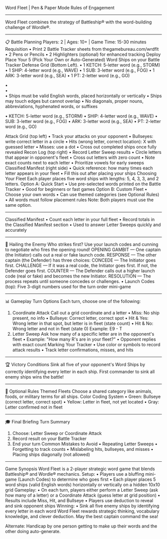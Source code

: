 Word Fleet | Pen & Paper Mode
Rules of Engagement
________________________________________
Word Fleet combines the strategy of Battleship® with the word-building challenge of Wordle®.
________________________________________
📋 Battle Planning
Players: 2 | Ages: 10+ | Game Time: 15-30 minutes
Requisition
•	Print 2 Battle Tracker sheets from thegamebureau.com/wrdflt
•	2 Pens or Pencils
•	2 Highlighters (optional) for enhanced tracking
Deploy
Place Your 5 (Pick Your Own or Auto-Generated) Word Ships on your Battle Tracker Defense Grid (Bottom Left).
•	1 KETCH: 5-letter word (e.g., STORM)
•	1 SHIP: 4-letter word (e.g., WAVE)
•	1 SUB: 3-letter word (e.g., FOG)
•	1 ARK: 3-letter word (e.g., SEA)
•	1 PT: 2-letter word (e.g., GO)



•	
•	
•	Ships must be valid English words, placed horizontally or vertically
•	Ships may touch edges but cannot overlap
•	No diagonals, proper nouns, abbreviations, hyphenated words, or suffixes



•	KETCH: 5-letter word (e.g., STORM)
•	SHIP: 4-letter word (e.g., WAVE)
•	SUB: 3-letter word (e.g., FOG)
•	ARK: 3-letter word (e.g., SEA)
•	PT: 2-letter word (e.g., GO)
















Attack Grid (top left)
•	Track your attacks on your opponent
•	Bullseyes: write correct letter in a circle
•	Hits (wrong letter, correct location): X with guessed letter
•	Misses: use a dot
•	Cross out completed ships once fully revealed
Recon Log (top right)
•	Record Letter Sweep results
•	Circle letters that appear in opponent's fleet
•	Cross out letters with zero count
•	Note exact counts next to each letter
•	Prioritize vowels for early sweeps
Classified Manifest (right side)
•	Quick reference: how many times each letter appears in your fleet
•	Fill this out after placing your ships
Choosing Your Fleet
Each player places five word ships with lengths: 5, 4, 3, 3, and 2 letters.
Option A: Quick Start
•	Use pre-selected words printed on the Battle Tracker
•	Good for beginners or fast games
Option B: Custom Fleet
•	Choose your own words
•	Can use themed categories (see Optional Rules)
•	All words must follow placement rules
Note: Both players must use the same option.
________________________________________
Classified Manifest
•	Count each letter in your full fleet
•	Record totals in the Classified Manifest section
•	Used to answer Letter Sweeps quickly and accurately
________________________________________
📡 Hailing the Enemy
Who strikes first? Use your launch codes and cunning to negotiate who fires the opening round!
OPENING GAMBIT — One captain (the Initiator) calls out a real or fake launch code.
RESPONSE — The other captain (the Defender) has three choices:
CONCEDE — The Initiator goes first.
CHALLENGE — If it was a real code, the Initiator goes first. If not, the Defender goes first.
COUNTER — The Defender calls out a higher launch code (real or fake) and becomes the new Initiator.
RESOLUTION — The process repeats until someone concedes or challenges.
•	Launch Codes (top): Five 3-digit numbers used for the turn order mini-game
________________________________________
📊 Gameplay
Turn Options
Each turn, choose one of the following:
1. Coordinate Attack
Call out a grid coordinate and a letter
•	Miss: No ship present, no info
•	Bullseye: Correct letter, correct spot
•	Hit & Yes: Wrong letter in that spot, but letter is in fleet (state count)
•	Hit & No: Wrong letter and not in fleet (state 0)
Example: E9 - T
2. Letter Sweep
Ask how many of a specific letter are in the opponent's fleet
•	Example: "How many R's are in your fleet?"
•	Opponent replies with exact count
Marking Your Tracker
•	Use color or symbols to record attack results
•	Track letter confirmations, misses, and hits
________________________________________
🏆 Victory Conditions
Sink all five of your opponent's Word Ships by correctly identifying every letter in each ship. First commander to sink all enemy ships wins the battle!
________________________________________
🎲 Optional Rules
Themed Fleets
Choose a shared category like animals, foods, or military terms for all ships.
Color Coding System
•	Green: Bullseye (correct letter, correct spot)
•	Yellow: Letter in fleet, not yet located
•	Gray: Letter confirmed not in fleet
________________________________________
🎓 Final Briefing
Turn Summary
1.	Choose: Letter Sweep or Coordinate Attack
2.	Record result on your Battle Tracker
3.	End your turn
Common Mistakes to Avoid
•	Repeating Letter Sweeps
•	Forgetting to track counts
•	Mislabeling hits, bullseyes, and misses
•	Placing ships diagonally (not allowed)
________________________________________
Game Synopsis
Word Fleet is a 2-player strategic word game that blends Battleship® and Wordle® mechanics.
Setup:
•	Players use a bluffing mini-game (Launch Codes) to determine who goes first
•	Each player places 5 word ships (valid English words) horizontally or vertically on a hidden 10x10 grid
Gameplay:
•	On each turn, players either perform a Letter Sweep (ask how many of a letter) or a Coordinate Attack (guess letter at grid position)
•	Results include Miss, Hit, and Bullseye
•	Players use deduction to reveal and sink opponent ships
Winning:
•	Sink all five enemy ships by identifying every letter in each word
Word Fleet rewards strategic thinking, vocabulary knowledge, and clever deduction. May the best captain command the sea!

Alternate: Handicap by one person getting to make up their words and the other doing auto-generate.



